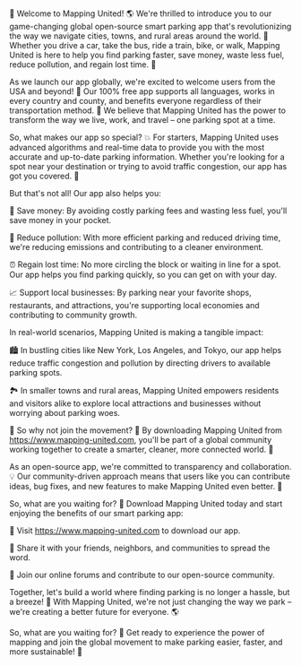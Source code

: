 🎉 Welcome to Mapping United! 🌎 We're thrilled to introduce you to our game-changing global open-source smart parking app that's revolutionizing the way we navigate cities, towns, and rural areas around the world. 🚗 Whether you drive a car, take the bus, ride a train, bike, or walk, Mapping United is here to help you find parking faster, save money, waste less fuel, reduce pollution, and regain lost time. 💪

As we launch our app globally, we're excited to welcome users from the USA and beyond! 🌟 Our 100% free app supports all languages, works in every country and county, and benefits everyone regardless of their transportation method. 🎉 We believe that Mapping United has the power to transform the way we live, work, and travel – one parking spot at a time.

So, what makes our app so special? 💥 For starters, Mapping United uses advanced algorithms and real-time data to provide you with the most accurate and up-to-date parking information. Whether you're looking for a spot near your destination or trying to avoid traffic congestion, our app has got you covered. 📍

But that's not all! Our app also helps you:

🔋 Save money: By avoiding costly parking fees and wasting less fuel, you'll save money in your pocket.

💨 Reduce pollution: With more efficient parking and reduced driving time, we're reducing emissions and contributing to a cleaner environment.

⏰ Regain lost time: No more circling the block or waiting in line for a spot. Our app helps you find parking quickly, so you can get on with your day.

📈 Support local businesses: By parking near your favorite shops, restaurants, and attractions, you're supporting local economies and contributing to community growth.

In real-world scenarios, Mapping United is making a tangible impact:

🏙️ In bustling cities like New York, Los Angeles, and Tokyo, our app helps reduce traffic congestion and pollution by directing drivers to available parking spots.

🏞️ In smaller towns and rural areas, Mapping United empowers residents and visitors alike to explore local attractions and businesses without worrying about parking woes.

💪 So why not join the movement? 🤝 By downloading Mapping United from https://www.mapping-united.com, you'll be part of a global community working together to create a smarter, cleaner, more connected world. 👥

As an open-source app, we're committed to transparency and collaboration. 💡 Our community-driven approach means that users like you can contribute ideas, bug fixes, and new features to make Mapping United even better. 🤔

So, what are you waiting for? 🎉 Download Mapping United today and start enjoying the benefits of our smart parking app:

📲 Visit https://www.mapping-united.com to download our app.

👥 Share it with your friends, neighbors, and communities to spread the word.

💬 Join our online forums and contribute to our open-source community.

Together, let's build a world where finding parking is no longer a hassle, but a breeze! 🌟 With Mapping United, we're not just changing the way we park – we're creating a better future for everyone. 🌎

So, what are you waiting for? 🎉 Get ready to experience the power of mapping and join the global movement to make parking easier, faster, and more sustainable! 🚀
